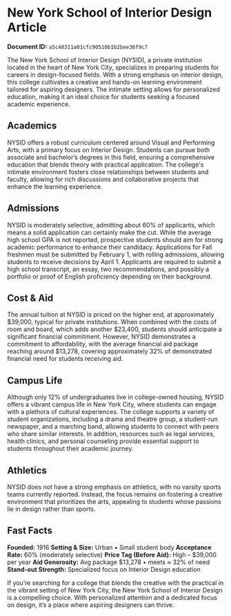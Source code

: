 # New York School of Interior Design Article

**Document ID:** `a5c48311a01cfc90510b1b2bee36f9c7`

The New York School of Interior Design (NYSID), a private institution located in the heart of New York City, specializes in preparing students for careers in design-focused fields. With a strong emphasis on interior design, this college cultivates a creative and hands-on learning environment tailored for aspiring designers. The intimate setting allows for personalized education, making it an ideal choice for students seeking a focused academic experience.

## Academics
NYSID offers a robust curriculum centered around Visual and Performing Arts, with a primary focus on Interior Design. Students can pursue both associate and bachelor’s degrees in this field, ensuring a comprehensive education that blends theory with practical application. The college's intimate environment fosters close relationships between students and faculty, allowing for rich discussions and collaborative projects that enhance the learning experience.

## Admissions
NYSID is moderately selective, admitting about 60% of applicants, which means a solid application can certainly make the cut. While the average high school GPA is not reported, prospective students should aim for strong academic performance to enhance their candidacy. Applications for Fall freshmen must be submitted by February 1, with rolling admissions, allowing students to receive decisions by April 1. Applicants are required to submit a high school transcript, an essay, two recommendations, and possibly a portfolio or proof of English proficiency depending on their background.

## Cost & Aid
The annual tuition at NYSID is priced on the higher end, at approximately $39,000, typical for private institutions. When combined with the costs of room and board, which adds another $23,400, students should anticipate a significant financial commitment. However, NYSID demonstrates a commitment to affordability, with the average financial aid package reaching around $13,278, covering approximately 32% of demonstrated financial need for students receiving aid.

## Campus Life
Although only 12% of undergraduates live in college-owned housing, NYSID offers a vibrant campus life in New York City, where students can engage with a plethora of cultural experiences. The college supports a variety of student organizations, including a drama and theatre group, a student-run newspaper, and a marching band, allowing students to connect with peers who share similar interests. In addition, resources such as legal services, health clinics, and personal counseling provide essential support to students throughout their academic journey.

## Athletics
NYSID does not have a strong emphasis on athletics, with no varsity sports teams currently reported. Instead, the focus remains on fostering a creative environment that prioritizes the arts, appealing to students whose passions lie in design rather than sports.

## Fast Facts
**Founded:** 1916
**Setting & Size:** Urban • Small student body
**Acceptance Rate:** 60% (moderately selective)
**Price Tag (Before Aid):** High – $39,000 per year
**Aid Generosity:** Avg package $13,278 • meets ≈ 32% of need
**Stand-out Strength:** Specialized focus on Interior Design education

If you’re searching for a college that blends the creative with the practical in the vibrant setting of New York City, the New York School of Interior Design is a compelling choice. With personalized attention and a dedicated focus on design, it’s a place where aspiring designers can thrive.
